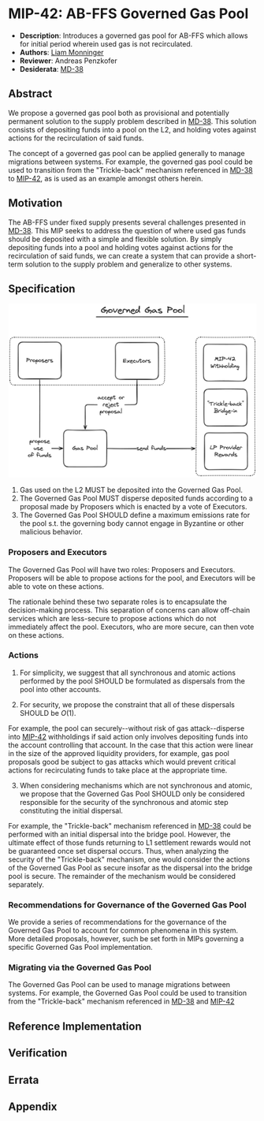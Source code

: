 # MIP-42: AB-FFS Governed Gas Pool
- **Description**: Introduces a governed gas pool for AB-FFS which allows for initial period wherein used gas is not recirculated.
- **Authors**: [Liam Monninger](mailto:liam@movementlabs.xyz)
- **Reviewer**: Andreas Penzkofer
- **Desiderata**: [MD-38](https://github.com/movementlabsxyz/MIP/pull/38)

## Abstract
We propose a governed gas pool both as provisional and potentially permanent solution to the supply problem described in [MD-38](https://github.com/movementlabsxyz/MIP/pull/38). This solution consists of depositing funds into a pool on the L2, and holding votes against actions for the recirculation of said funds.

The concept of a governed gas pool can be applied generally to manage migrations between systems. For example, the governed gas pool could be used to transition from the "Trickle-back" mechanism referenced in [MD-38](https://github.com/movementlabsxyz/MIP/pull/38) to [MIP-42](https://github.com/movementlabsxyz/MIP/pull/42), as is used as an example amongst others herein.

## Motivation
The AB-FFS under fixed supply presents several challenges presented in [MD-38](https://github.com/movementlabsxyz/MIP/pull/38). This MIP seeks to address the question of where used gas funds should be deposited with a simple and flexible solution. By simply depositing funds into a pool and holding votes against actions for the recirculation of said funds, we can create a system that can provide a short-term solution to the supply problem and generalize to other systems. 

## Specification
![Governed Gas Pool](governed-gas-pool.png)

1. Gas used on the L2 MUST be deposited into the Governed Gas Pool.
2. The Governed Gas Pool MUST disperse deposited funds according to a proposal made by Proposers which is enacted by a vote of Executors.
3. The Governed Gas Pool SHOULD define a maximum emissions rate for the pool s.t. the governing body cannot engage in Byzantine or other malicious behavior.

### Proposers and Executors
The Governed Gas Pool will have two roles: Proposers and Executors. Proposers will be able to propose actions for the pool, and Executors will be able to vote on these actions. 

The rationale behind these two separate roles is to encapsulate the decision-making process. This separation of concerns can allow off-chain services which are less-secure to propose actions which do not immediately affect the pool. Executors, who are more secure, can then vote on these actions.

### Actions
1. For simplicity, we suggest that all synchronous and atomic actions performed by the pool SHOULD be formulated as dispersals from the pool into other accounts. 

2. For security, we propose the constraint that all of these dispersals SHOULD be $O(1)$. 

For example, the pool can securely--without risk of gas attack--disperse into [MIP-42](https://github.com/movementlabsxyz/MIP/pull/42) withholdings if said action only involves depositing funds into the account controlling that account. In the case that this action were linear in the size of the approved liquidity providers, for example, gas pool proposals good be subject to gas attacks which would prevent critical actions for recirculating funds to take place at the appropriate time.

3. When considering mechanisms which are not synchronous and atomic, we propose that the Governed Gas Pool SHOULD only be considered responsible for the security of the synchronous and atomic step constituting the initial dispersal. 

For example, the "Trickle-back" mechanism referenced in [MD-38](https://github.com/movementlabsxyz/MIP/pull/38) could be performed with an initial dispersal into the bridge pool. However, the ultimate effect of those funds returning to L1 settlement rewards would not be guaranteed once set dispersal occurs. Thus, when analyzing the security of the "Trickle-back" mechanism, one would consider the actions of the Governed Gas Pool as secure insofar as the dispersal into the bridge pool is secure. The remainder of the mechanism would be considered separately.

### Recommendations for Governance of the Governed Gas Pool
We provide a series of recommendations for the governance of the Governed Gas Pool to account for common phenomena in this system. More detailed proposals, however, such be set forth in MIPs governing a specific Governed Gas Pool implementation.

### Migrating via the Governed Gas Pool
The Governed Gas Pool can be used to manage migrations between systems. For example, the Governed Gas Pool could be used to transition from the "Trickle-back" mechanism referenced in [MD-38](https://github.com/movementlabsxyz/MIP/pull/38) and [MIP-42](https://github.com/movementlabsxyz/MIP/pull/42)

## Reference Implementation


## Verification


## Errata


## Appendix
